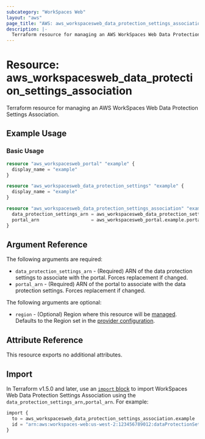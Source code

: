 ```yaml
---
subcategory: "WorkSpaces Web"
layout: "aws"
page_title: "AWS: aws_workspacesweb_data_protection_settings_association"
description: |-
  Terraform resource for managing an AWS WorkSpaces Web Data Protection Settings Association.
---
```


# Resource: aws_workspacesweb_data_protection_settings_association

Terraform resource for managing an AWS WorkSpaces Web Data Protection Settings Association.

## Example Usage

### Basic Usage

```terraform
resource "aws_workspacesweb_portal" "example" {
  display_name = "example"
}

resource "aws_workspacesweb_data_protection_settings" "example" {
  display_name = "example"
}

resource "aws_workspacesweb_data_protection_settings_association" "example" {
  data_protection_settings_arn = aws_workspacesweb_data_protection_settings.example.data_protection_settings_arn
  portal_arn                   = aws_workspacesweb_portal.example.portal_arn
}
```

## Argument Reference

The following arguments are required:

* `data_protection_settings_arn` - (Required) ARN of the data protection settings to associate with the portal. Forces replacement if changed.
* `portal_arn` - (Required) ARN of the portal to associate with the data protection settings. Forces replacement if changed.

The following arguments are optional:

* `region` - (Optional) Region where this resource will be [managed](https://docs.aws.amazon.com/general/latest/gr/rande.html#regional-endpoints). Defaults to the Region set in the [provider configuration](https://registry.terraform.io/providers/hashicorp/aws/latest/docs#aws-configuration-reference).

## Attribute Reference

This resource exports no additional attributes.

## Import

In Terraform v1.5.0 and later, use an [`import` block](https://developer.hashicorp.com/terraform/language/import) to import WorkSpaces Web Data Protection Settings Association using the `data_protection_settings_arn,portal_arn`. For example:

```terraform
import {
  to = aws_workspacesweb_data_protection_settings_association.example
  id = "arn:aws:workspaces-web:us-west-2:123456789012:dataProtectionSettings/data_protection_settings-id-12345678,arn:aws:workspaces-web:us-west-2:123456789012:portal/portal-id-12345678"
}
```
